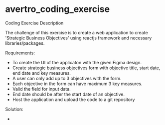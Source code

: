 # avertro_coding_exercise

Coding Exercise Description

The challenge of this exercise is to create a web application to create 'Strategic Business Objectives' using reactjs framework and necessary libraries/packages.

Requirements:

- To create the UI of the applicaton with the given Figma design.
- Create strategic business objectives form with objective title, start date, end date and key measures.
- A user can only add up to 3 objectives with the form.
- Each objective in the form can have maximum 3 key measures.
- Valid the field for input data.
- End date should be after the start date of an objective.
- Host the application and upload the code to a git repository

Solution:

-
